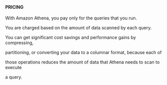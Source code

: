 #### PRICING


With Amazon Athena, you pay only for the queries that you run.


You are charged based on the amount of data scanned by each query.


You can get significant cost savings and performance gains by compressing,

partitioning, or converting your data to a columnar format, because each of

those operations reduces the amount of data that Athena needs to scan to execute

a query.

